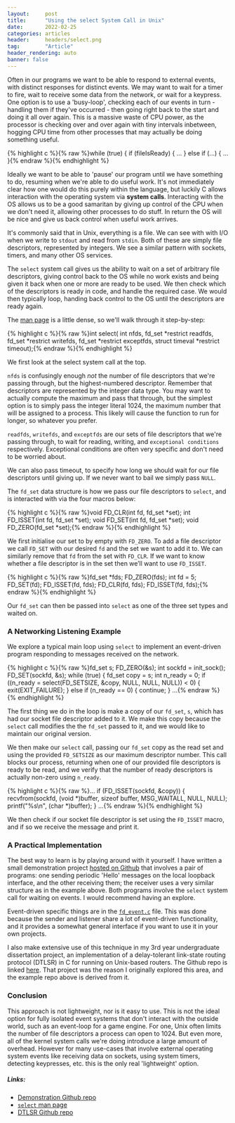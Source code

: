 ```yaml
---
layout:     post
title:      "Using the select System Call in Unix"
date:       2022-02-25
categories: articles
header:     headers/select.png
tag:        "Article"
header_rendering: auto
banner: false
---
```


Often in our programs we want to be able to respond to external events, with distinct responses for distinct events. We may want to wait for a timer to fire, wait to receive some data from the network, or wait for a keypress. One option is to use a 'busy-loop', checking each of our events in turn - handling them if they've occurred - then going right back to the start and doing it all over again. This is a massive waste of CPU power, as the processor is checking over and over again with tiny intervals inbetween, hogging CPU time from other processes that may actually be doing something useful.


{% highlight c %}{% raw %}while (true) {
  if (fileIsReady) {
  ...
  } else if (...) {
  ...
  }{% endraw %}{% endhighlight %}

Ideally we want to be able to 'pause' our program until we have something to do, resuming when we're able to do useful work. It's not immediately clear how one would do this purely within the language, but luckily C allows interaction with the operating system via **system calls**. Interacting with the OS allows us to be a good samaritan by giving up control of the CPU when we don't need it, allowing other processes to do stuff. In return the OS will be nice and give us back control when useful work arrives.

It's commonly said that in Unix, everything is a file. We can see with with I/O when we write to `stdout` and read from `stdin`. Both of these are simply file descriptors, represented by integers. We see a similar pattern with sockets, timers, and many other OS services.

The `select` system call gives us the ability to wait on a set of arbitrary file descriptors, giving control back to the OS while no work exists and being given it back when one or more are ready to be used. We then check which of the descriptors is ready in code, and handle the required case. We would then typically loop, handing back control to the OS until the descriptors are ready again.

The [man page](https://man7.org/linux/man-pages/man2/select.2.html) is a little dense, so we'll walk through it step-by-step:

{% highlight c %}{% raw %}int select(
  int nfds,
  fd_set *restrict readfds,
  fd_set *restrict writefds,
  fd_set *restrict exceptfds,
  struct timeval *restrict timeout);{% endraw %}{% endhighlight %}

We first look at the select system call at the top.

`nfds` is confusingly enough *not* the number of file descriptors that we're passing through, but the highest-numbered descriptor. Remember that descriptors are represented by the integer data type. You may want to actually compute the maximum and pass that through, but the simplest option is to simply pass the integer literal 1024, the maximum number that will be assigned to a process. This likely will cause the function to run for longer, so whatever you prefer.

`readfds`, `writefds`, and `exceptfds` are our sets of file descriptors that we're passing through, to wait for reading, writing, and `exceptional conditions` respectively. Exceptional conditions are often very specific and don't need to be worried about.

We can also pass timeout, to specify how long we should wait for our file descriptors until giving up. If we never want to bail we simply pass `NULL`.

The `fd_set` data structure is how we pass our file descriptors to `select`, and is interacted with via the four macros below:

{% highlight c %}{% raw %}void FD_CLR(int fd, fd_set *set);
int FD_ISSET(int fd, fd_set *set);
void FD_SET(int fd, fd_set *set);
void FD_ZERO(fd_set *set);{% endraw %}{% endhighlight %}

We first initialise our set to by empty with `FD_ZERO`. To add a file descriptor we call `FD_SET` with our desired `fd` and the set we want to add it to. We can similarly remove that `fd` from the set with `FD_CLR`. If we want to know whether a file descriptor is in the set then we’ll want to use `FD_ISSET`.

{% highlight c %}{% raw %}fd_set *fds;
FD_ZERO(fds);
int fd = 5;
FD_SET(fd);
FD_ISSET(fd, fds);
FD_CLR(fd, fds);
FD_ISSET(fd, fds);{% endraw %}{% endhighlight %}

Our `fd_set` can then be passed into `select` as one of the three set types and waited on.

### A Networking Listening Example

We explore a typical main loop using `select` to implement an event-driven program responding to messages received on the network.

{% highlight c %}{% raw %}fd_set s;
FD_ZERO(&amp;s);
int sockfd = init_sock();
FD_SET(sockfd, &amp;s);
while (true) {
  fd_set copy = s;
  int n_ready = 0;
  if ((n_ready = select(FD_SETSIZE, &amp;copy, NULL, NULL, NULL)) < 0) {
    exit(EXIT_FAILURE);
  } else if (n_ready == 0) {
    continue;
  }
...{% endraw %}{% endhighlight %}

The first thing we do in the loop is make a copy of our `fd_set`, `s`, which has had our socket file descriptor added to it. We make this copy because the `select` call modifies the the `fd_set` passed to it, and we would like to maintain our original version.

We then make our `select` call, passing our `fd_set` copy as the read set and using the provided `FD_SETSIZE` as our maximum descriptor number. This call blocks our process, returning when one of our provided file descriptors is ready to be read, and we verify that the number of ready descriptors is actually non-zero using `n_ready`.

{% highlight c %}{% raw %}...
if (FD_ISSET(sockfd, &amp;copy)) {
  recvfrom(sockfd, (void *)buffer, sizeof buffer, MSG_WAITALL, NULL, NULL);
  printf("%s\n", (char *)buffer);
}
...{% endraw %}{% endhighlight %}

We then check if our socket file descriptor is set using the `FD_ISSET` macro, and if so we receive the message and print it.

### A Practical Implementation

The best way to learn is by playing around with it yourself. I have written a small demonstration project [hosted on Github](https://github.com/benmandrew/select-demo) that involves a pair of programs: one sending periodic 'Hello' messages on the local loopback interface, and the other receiving them; the receiver uses a very similar structure as in the example above. Both programs involve the `select` system call for waiting on events. I would recommend having an explore.

Event-driven specific things are in the [`fd_event.c`](https://github.com/benmandrew/select-demo/blob/main/src/fd_event.c) file. This was done because the sender and listener share a lot of event-driven functionality, and it provides a somewhat general interface if you want to use it in your own projects.

I also make extensive use of this technique in my 3rd year undergraduate dissertation project, an implementation of a delay-tolerant link-state routing protocol (DTLSR) in C for running on Unix-based routers. The Github repo is linked [here](https://github.com/benmandrew/DTLSR). That project was the reason I originally explored this area, and the example repo above is derived from it.

### Conclusion

This approach is not lightweight, nor is it easy to use. This is not the ideal option for fully isolated event systems that don't interact with the outside world, such as an event-loop for a game engine. For one, Unix often limits the number of file descriptors a process can open to 1024. But even more, all of the kernel system calls we're doing introduce a large amount of overhead. However for many use-cases that involve external operating system events like receiving data on sockets, using system timers, detecting keypresses, etc. this is the only real 'lightweight' option.

##### Links:

- [Demonstration Github repo](https://github.com/benmandrew/select-demo)
- [`select` man page](https://man7.org/linux/man-pages/man2/select.2.html)
- [DTLSR Github repo](https://github.com/benmandrew/DTLSR)

